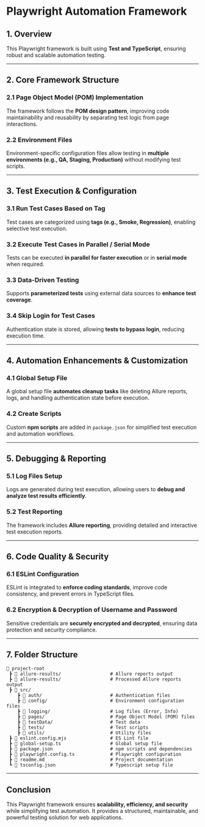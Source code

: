 # Playwright Automation Framework

## 1. Overview
This Playwright framework is built using **Test and TypeScript**, ensuring robust and scalable automation testing.

---

## 2. Core Framework Structure

### **2.1 Page Object Model (POM) Implementation**
The framework follows the **POM design pattern**, improving code maintainability and reusability by separating test logic from page interactions.

### **2.2 Environment Files**
Environment-specific configuration files allow testing in **multiple environments (e.g., QA, Staging, Production)** without modifying test scripts.

---

## 3. Test Execution & Configuration

### **3.1 Run Test Cases Based on Tag**
Test cases are categorized using **tags (e.g., Smoke, Regression)**, enabling selective test execution.

### **3.2 Execute Test Cases in Parallel / Serial Mode**
Tests can be executed **in parallel for faster execution** or in **serial mode** when required.

### **3.3 Data-Driven Testing**
Supports **parameterized tests** using external data sources to **enhance test coverage**.

### **3.4 Skip Login for Test Cases**
Authentication state is stored, allowing **tests to bypass login**, reducing execution time.

---

## 4. Automation Enhancements & Customization

### **4.1 Global Setup File**
A global setup file **automates cleanup tasks** like deleting Allure reports, logs, and handling authentication state before execution.

### **4.2 Create Scripts**
Custom **npm scripts** are added in `package.json` for simplified test execution and automation workflows.

---

## 5. Debugging & Reporting

### **5.1 Log Files Setup**
Logs are generated during test execution, allowing users to **debug and analyze test results efficiently**.

### **5.2 Test Reporting**
The framework includes **Allure reporting**, providing detailed and interactive test execution reports.

---

## 6. Code Quality & Security

### **6.1 ESLint Configuration**
ESLint is integrated to **enforce coding standards**, improve code consistency, and prevent errors in TypeScript files.

### **6.2 Encryption & Decryption of Username and Password**
Sensitive credentials are **securely encrypted and decrypted**, ensuring data protection and security compliance.

---

## 7. Folder Structure
```
📂 project-root  
 ┣ 📂 allure-results/                  # Allure reports output
 ┣ 📂 allure-results/                  # Processed Allure reports output  
 ┣ 📂 src/                            
    ┣ 📂 auth/                         # Authentication files  
    ┣ 📂 config/                       # Environment configuration files  
    ┣ 📂 logging/                      # Log files (Error, Info)  
    ┣ 📂 pages/                        # Page Object Model (POM) files  
    ┣ 📂 testData/                     # Test data  
    ┣ 📂 tests/                        # Test scripts  
    ┣ 📂 utils/                        # Utility files  
 ┣ 📜 eslint.config.mjs                # ES Lint file
 ┣ 📜 global-setup.ts                  # Global setup file
 ┣ 📜 package.json                     # npm scripts and dependencies  
 ┣ 📜 playwright.config.ts             # Playwright configuration  
 ┣ 📜 readme.md                        # Project documentation  
 ┗ 📜 tsconfig.json                    # Typescript setup file
```

---

## Conclusion
This Playwright framework ensures **scalability, efficiency, and security** while simplifying test automation. It provides a structured, maintainable, and powerful testing solution for web applications.

